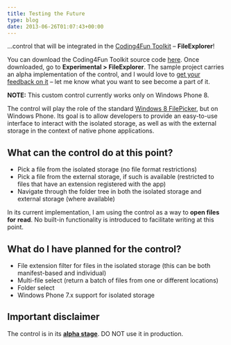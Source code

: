 ```yaml
---
title: Testing the Future
type: blog
date: 2013-06-26T01:07:43+00:00
---
```


…control that will be integrated in the <a href="http://coding4fun.codeplex.com/" target="_blank">Coding4Fun Toolkit</a> &#8211; **FileExplorer**!

You can download the Coding4Fun Toolkit source code <a href="http://coding4fun.codeplex.com/SourceControl/latest" target="_blank">here</a>. Once downloaded, go to **Experimental > FileExplorer**. The sample project carries an alpha implementation of the control, and I would love to <a href="mailto:dend@outlook.com" target="_blank">get your feedback on it</a> &#8211; let me know what you want to see become a part of it.

**NOTE:** This custom control currently works only on Windows Phone 8.

The control will play the role of the standard <a href="http://code.msdn.microsoft.com/windowsapps/File-picker-sample-9f294cba" target="_blank">Windows 8 FilePicker</a>, but on Windows Phone. Its goal is to allow developers to provide an easy-to-use interface to interact with the isolated storage, as well as with the external storage in the context of native phone applications.

## What can the control do at this point?

* Pick a file from the isolated storage (no file format restrictions)
* Pick a file from the external storage, if such is available (restricted to files that have an extension registered with the app)
* Navigate through the folder tree in both the isolated storage and external storage (where available)

In its current implementation, I am using the control as a way to **open files for** **read**. No built-in functionality is introduced to facilitate writing at this point.

## What do I have planned for the control?

* File extension filter for files in the isolated storage (this can be both manifest-based and individual)
* Multi-file select (return a batch of files from one or different locations)
* Folder select
* Windows Phone 7.x support for isolated storage

## Important disclaimer

The control is in its **<u>alpha stage</u>**. DO NOT use it in production. 

 [1]: http://www.dennisdel.com/wp-content/uploads/2013/06/wp_ss_20130625_0001.png